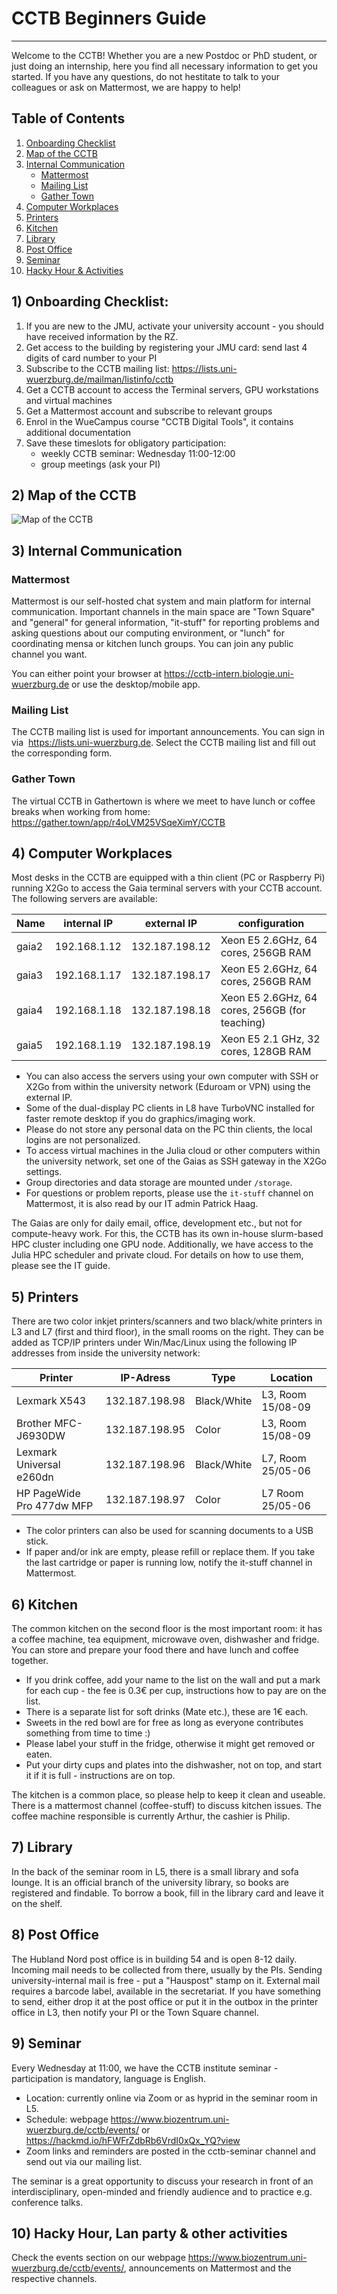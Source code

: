 # CCTB Beginners Guide
----
Welcome to the CCTB! Whether you are a new Postdoc or PhD student, or just doing an internship, here you find all necessary information to get you started. If you have any questions, do not hestitate to talk to your colleagues or ask on Mattermost, we are happy to help!

## Table of Contents
1) [Onboarding Checklist](#onboarding)
2) [Map of the CCTB](#map)
3) [Internal Communication](#communication)
    - [Mattermost](#mattermost)
    - [Mailing List](#mailinglist)
    - [Gather Town](#gather)
4) [Computer Workplaces](#computer)
5) [Printers](#printers)
6) [Kitchen](#kitchen)
7) [Library](#library)
8) [Post Office](#post)
9) [Seminar](#seminar)
10) [Hacky Hour & Activities](#hacky)

<a name="onboarding"></a>
## 1) Onboarding Checklist:
1) If you are new to the JMU, activate your university account - you should have received information by the RZ.
2) Get access to the building by registering your JMU card: send last 4 digits of card number to your PI
2) Subscribe to the CCTB mailing list: https://lists.uni-wuerzburg.de/mailman/listinfo/cctb
3) Get a CCTB account to access the Terminal servers, GPU workstations and virtual machines
4) Get a Mattermost account and subscribe to relevant groups
5) Enrol in the WueCampus course "CCTB Digital Tools", it contains additional documentation
6) Save these timeslots for obligatory participation:
    - weekly CCTB seminar: Wednesday 11:00-12:00
    - group meetings (ask your PI)

<a name="map"></a>
## 2) Map of the CCTB
![Map of the CCTB](plan.png "Map of the CCTB")

<a name="communication"></a>
## 3) Internal Communication

<a name="mattermost"></a>
### Mattermost
Mattermost is our self-hosted chat system and main platform for internal communication. Important channels in the main space are "Town Square" and "general" for general information, "it-stuff" for reporting problems and asking questions about our computing environment, or "lunch" for coordinating mensa or kitchen lunch groups. You can join any public channel you want.

You can either point your browser at https://cctb-intern.biologie.uni-wuerzburg.de or use the desktop/mobile app. 

<a name="mailinglist"></a>
### Mailing List
The CCTB mailing list is used for important announcements. You can sign in via ​
https://lists.uni-wuerzburg.de​. Select the CCTB mailing list and fill out the corresponding form.

<a name="gather"></a>
### Gather Town
The virtual CCTB in Gathertown is where we meet to have lunch or coffee breaks when working from home: https://gather.town/app/r4oLVM25VSqeXimY/CCTB

<a name="computer"></a>
## 4) Computer Workplaces
Most desks in the CCTB are equipped with a thin client (PC or Raspberry Pi) running X2Go to access the Gaia terminal servers with your CCTB account. The following servers are available:

| Name | internal IP | external IP | configuration |
---- | ---- | ---- | ---- | 
| gaia2 | 192.168.1.12 | 132.187.198.12 | Xeon E5 2.6GHz, 64 cores, 256GB RAM
| gaia3 | 192.168.1.17 | 132.187.198.17 | Xeon E5 2.6GHz, 64 cores, 256GB RAM
| gaia4 | 192.168.1.18 | 132.187.198.18 | Xeon E5 2.6GHz, 64 cores, 256GB (for teaching)
| gaia5 | 192.168.1.19 | 132.187.198.19 | Xeon E5 2.1 GHz, 32 cores, 128GB RAM

- You can also access the servers using your own computer with SSH or X2Go from within the university network (Eduroam or VPN) using the external IP.
- Some of the dual-display PC clients in L8 have TurboVNC installed for faster remote desktop if you do graphics/imaging work.
- Please do not store any personal data on the PC thin clients, the local logins are not personalized.
- To access virtual machines in the Julia cloud or other computers within the university network, set one of the Gaias as SSH gateway in the X2Go settings.
- Group directories and data storage are mounted under `/storage`.
- For questions or problem reports, please use the `it-stuff` channel on Mattermost, it is also read by our IT admin Patrick Haag.

The Gaias are only for daily email, office, development etc., but not for compute-heavy work. For this, the CCTB has its own in-house slurm-based HPC cluster including one GPU node. Additionally, we have access to the Julia HPC scheduler and private cloud. For details on how to use them, please see the IT guide.

<a name="printers"></a>
## 5) Printers

There are two color inkjet printers/scanners and two black/white printers in L3 and L7 (first and third floor), in the small rooms on the right. They can be added as TCP/IP printers under Win/Mac/Linux using the following IP addresses from inside the university network:

| Printer | IP-Adress | Type | Location |
---- | ---- | ---- | ---- |
| Lexmark X543 | 132.187.198.98 | Black/White | L3, Room 15/08-09
| Brother MFC-J6930DW | 132.187.198.95 | Color | L3, Room 15/08-09
| Lexmark Universal e260dn | 132.187.198.96 | Black/White | L7, Room 25/05-06
| HP PageWide Pro 477dw MFP | 132.187.198.97 | Color | L7 Room 25/05-06

- The color printers can also be used for scanning documents to a USB stick.
- If paper and/or ink are empty, please refill or replace them. If you take the last cartridge or paper is running low, notify the it-stuff channel in Mattermost.

<a name="kitchen"></a>
## 6) Kitchen
The common kitchen on the second floor is the most important room: it has a coffee machine, tea equipment, microwave oven, dishwasher and fridge. You can store and prepare your food there and have lunch and coffee together.
- If you drink coffee, add your name to the list on the wall and put a mark for each cup - the fee is ​0.3€ per cup, instructions how to pay are on the list.
- There is a separate list for soft drinks (Mate etc.), these are 1€ each.
- Sweets in the red bowl are for free as long as everyone contributes something from time to time :)
- Please label your stuff in the fridge, otherwise it might get removed or eaten.
- Put your dirty cups and plates into the dishwasher, not on top, and start it if it is full - instructions are on top.

The kitchen is a common place, so please help to keep it clean and useable. There is a mattermost channel (coffee-stuff) to discuss kitchen issues. The coffee machine responsible is currently Arthur, the cashier is Philip.

<a name="library"></a>
## 7) Library
In the back of the seminar room in L5, there is a small library and sofa lounge. It is an official branch of the university library, so books are registered and findable. To borrow a book, fill in the library card and leave it on the shelf.

<a name="post"></a>
## 8) Post Office
The Hubland Nord post office is in building 54 and is open 8-12 daily. Incoming mail needs to be collected from there, usually by the PIs. Sending university-internal mail is free - put a "Hauspost" stamp on it. External mail requires a barcode label, available in the secretariat. If you have something to send, either drop it at the post office or put it in the outbox in the printer office in L3, then notify your PI or the Town Square channel.

<a name="seminar"></a>
## 9) Seminar
Every Wednesday at 11:00, we have the CCTB institute seminar - participation is mandatory, language is English.
- Location: currently online via Zoom or as hyprid in the seminar room in L5.
- Schedule: webpage https://www.biozentrum.uni-wuerzburg.de/cctb/events/ or https://hackmd.io/hFWFrZdbRb6VrdI0xQx_YQ?view
- Zoom links and reminders are posted in the cctb-seminar channel and send out via our mailing list.

The seminar is a great opportunity to discuss your research in front of an interdisciplinary, open-minded and friendly audience and to practice e.g. conference talks.

<a name="hacky"></a>
## 10) Hacky Hour, Lan party & other activities
Check the events section on our webpage https://www.biozentrum.uni-wuerzburg.de/cctb/events/, announcements on Mattermost and the respective channels.
